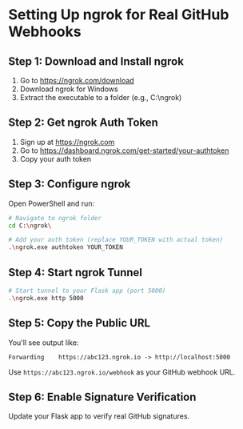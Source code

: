# Setting Up ngrok for Real GitHub Webhooks

## Step 1: Download and Install ngrok
1. Go to https://ngrok.com/download
2. Download ngrok for Windows
3. Extract the executable to a folder (e.g., C:\ngrok\)

## Step 2: Get ngrok Auth Token
1. Sign up at https://ngrok.com
2. Go to https://dashboard.ngrok.com/get-started/your-authtoken
3. Copy your auth token

## Step 3: Configure ngrok
Open PowerShell and run:
```bash
# Navigate to ngrok folder
cd C:\ngrok\

# Add your auth token (replace YOUR_TOKEN with actual token)
.\ngrok.exe authtoken YOUR_TOKEN
```

## Step 4: Start ngrok Tunnel
```bash
# Start tunnel to your Flask app (port 5000)
.\ngrok.exe http 5000
```

## Step 5: Copy the Public URL
You'll see output like:
```
Forwarding    https://abc123.ngrok.io -> http://localhost:5000
```

Use `https://abc123.ngrok.io/webhook` as your GitHub webhook URL.

## Step 6: Enable Signature Verification
Update your Flask app to verify real GitHub signatures.
